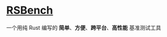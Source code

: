 # [RSBench](https://github.com/rsbench/rsbench)

一个用纯 Rust 编写的 **简单**、**方便**、**跨平台**、**高性能** 基准测试工具

